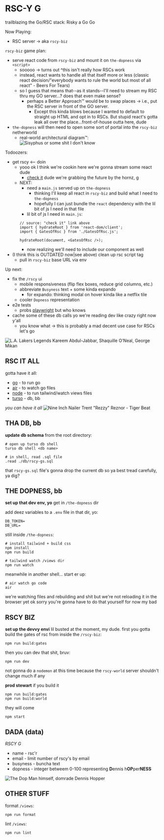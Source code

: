 # RSC-Y G

trailblazing the Go/RSC stack: Risky a Go Go

Now Playing:
- RSC server -> aka `rscy-biz`

`rscy-biz` game plan:
  - serve react code from `rscy-biz` and mount it on `the-dopness` via `<script>`
    - sooooo -> turns out ^this isn't really how RSCs work
    - instead, react wants to handle all that itself more or less (classic react decision/"everybody wants to rule the world but most of all react" - Beers For Tears)
    - so I guess that means that--as it stands--I'll need to stream my RSC thru my GO server...? does that even make sense?
      - perhaps a Better Approach&#8482; would be to swap places -> i.e., put the RSC server in front of the GO server.
        - Except this kinda blows because I wanted to default to straight up HTML and opt in to RSCs. But stupid react's gotta leak all over the place...front-of-house outta here, dude
  - `the-dopness` will then need to open some sort of portal into the `rscy-biz` netherworld
    - real-world architectural diagram&#8482;:
    ![Sisyphus or some shit I don't know](/the-dopness/static/pics/Journeys-to-the-Underworld.jpg)

Todoozers:
- get rscy <-- doin
  - yooo ok I think we're cookin here we're gonna stream some react dude
    - [check it](https://react.dev/reference/react-dom/server/renderToPipeableStream) dude we're grabbing the future by the hornz, g
  - NEXT:
    - need a `main.js` served up on `the-dopness`
      - thinking I'll keep all react in `rscy-biz` and build what I need to `the-dopness`
      - hopefully I can just bundle the `react` dependency with the lil bit of js I need in that file
    - lil bit of js I need in `main.js`:
    ```
    // source: "check it" link above
    import { hydrateRoot } from 'react-dom/client';
    import { GatesOfRsc } from './GatesOfRsc.js';

    hydrateRoot(document, <GatesOfRsc />);
    ```
      - now realizing we'll need to include our component as well
- (I think this is OUTDATED now|see above) clean up rsc script tag
  - pull in `rscy-biz` base URL via env

Up next:
- fix the `/rscy` ui
  - mobile responsiveness (flip flex boxes, reduce grid columns, etc.)
  - abbreviate `Busyness` text + some kinda expando
    - for expando: thinking modal on hover kinda like a netflix tile
  - cooler `Dopness` representation
- e2e tests
  - probs [playwright](https://playwright.dev/) but who knows
- cache some of these db calls yo we're reading dev like crazy right now y'all
  - you know what -> this is probably a mad decent use case for RSCs let's go

![L.A. Lakers Legends Kareem Abdul-Jabbar, Shaquille O'Neal, George Mikan](/the-dopness/static/pics/lakeys.jpg)

## RSC IT ALL
gotta have it all:
- [go](https://go.dev/doc/install) - to run go
- [air](https://github.com/cosmtrek/air#installation) - to watch go files
- [node](https://nodejs.org/en/download) - to run tailwind/watch views files
- [turso](https://docs.turso.tech/cli/installation) - db, bb

_you can have it all_
![Nine Inch Nailer Trent "Rezzy" Reznor - Tiger Beat](/the-dopness/static/pics/9-incher.jpg)


## THA DB, bb
**update db schema**
from the root directory:
```
# open up turso db shell
turso db shell <db name>

# in shell, read .sql file
.read ./db/rscy-gs.sql
```

that `rscy-gs.sql` file's gonna drop the current db so ya best tread carefully, ya dig?

## THE DOPNESS, bb
**set up that dev env, yo**
get in `/the-dopness` dir

add deez variables to a `.env` file in that dir, yo:
```
DB_TOKEN=
DB_URL=
```

still inside `/the-dopness`:
```
# install tailwind + build css
npm install
npm run build

# tailwind watch /views dir
npm run watch
```

meanwhile in another shell...
start er up:
```
# air watch go code
air
```

we're watching files and rebuilding and shit but we're not reloading it in the browser yet ok sorry you're gonna have to do that yourself for now my bad

## RSCY BIZ
**set up the devvy envi**
lil busted at the moment, my dude. first you gotta build the gates of rsc from inside the `/rscy-biz`:
```
npm run build:gates
```

then you can dev that shit, bruv:
```
npm run dev
```

not gonna do a `nodemon` at this time because the `rscy-world` server shouldn't change much if any

**prod stewart**
if you build it
```
npm run build:gates
npm run build:world
```
they will come
```
npm start
```

## DADA (data)

*RSCY G*
- name - rsc'r
- email - limit number of rscy's by email
- busyness - buncha text
- dopness - integer betweem 0-100 representing **D**ennis h**OP**per**NESS**

![The Dop Man himself, domrade Dennis Hopper](/the-dopness/static/pics/dopper.jpg)

## OTHER STUFF

format `/views`:
```
npm run format
```

lint `/views`:
```
npm run lint
```
